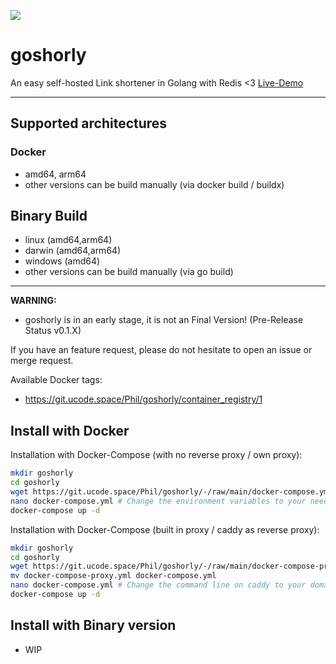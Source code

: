 ![](https://git.ucode.space/Phil/goshorly/badges/main/pipeline.svg)
# goshorly

An easy self-hosted Link shortener in Golang with Redis <3 [Live-Demo](https://gly.one)

---
## Supported architectures
### Docker
- amd64, arm64
- other versions can be build manually (via docker build / buildx)
## Binary Build
- linux (amd64,arm64)
- darwin (amd64,arm64)
- windows (amd64)
- other versions can be build manually (via go build)
---
**WARNING:**
- goshorly is in an early stage, it is not an Final Version! (Pre-Release Status v0.1.X)

If you have an feature request, please do not hesitate to open an issue or merge request.

Available Docker tags:
- https://git.ucode.space/Phil/goshorly/container_registry/1


## Install with Docker
Installation with Docker-Compose (with no reverse proxy / own proxy):
```bash
mkdir goshorly
cd goshorly
wget https://git.ucode.space/Phil/goshorly/-/raw/main/docker-compose.yml
nano docker-compose.yml # Change the environment variables to your needs
docker-compose up -d
```

Installation with Docker-Compose (built in proxy / caddy as reverse proxy):
```bash
mkdir goshorly
cd goshorly
wget https://git.ucode.space/Phil/goshorly/-/raw/main/docker-compose-proxy.yml
mv docker-compose-proxy.yml docker-compose.yml
nano docker-compose.yml # Change the command line on caddy to your domain & environment variables to your needs
docker-compose up -d
```

## Install with Binary version
- WIP